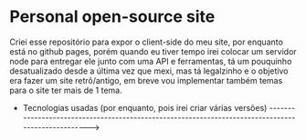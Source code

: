 # Personal open-source site

Criei esse repositório para expor o client-side do meu site, por enquanto está no github pages, porém quando eu tiver tempo irei colocar um servidor node para entregar ele junto com uma API e ferramentas, tá um pouquinho desatualizado desde a última vez que mexi, mas tá legalzinho e o objetivo era fazer um site retrô/antigo, em breve vou implementar também temas para o site ter mais de 1 tema.

- Tecnologias usadas (por enquanto, pois irei criar várias versões)
--------------------------------------------------------------------------------------------------->

